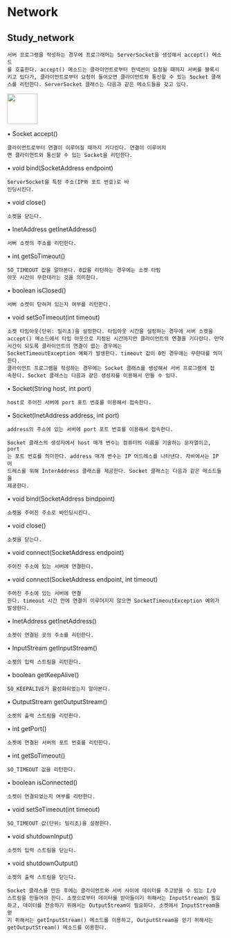 # Network

## Study_network
```
서버 프로그램을 작성하는 경우에 프로그래머는 ServerSocket을 생성해서 accept() 메소드
를 호출한다. accept() 메소드는 클라이언트로부터 컨넥션이 요청될 때까지 서버를 블록시
키고 있다가, 클라이언트로부터 요청이 들어오면 클라이언트와 통신할 수 있는 Socket 클래
스를 리턴한다. ServerSocket 클래스는 다음과 같은 메소드들을 갖고 있다.
```

<img src = "https://user-images.githubusercontent.com/65653053/108460753-a86bfe80-72bc-11eb-8aca-b80a664c40d6.png" width="70"></img>

▪ Socket accept()
```
클라이언트로부터 연결이 이루어질 때까지 기다린다. 연결이 이루어지
면 클라이언트와 통신할 수 있는 Socket을 리턴한다.
```
▪ void bind(SocketAddress endpoint) 
```
ServerSocket을 특정 주소(IP와 포트 번호)로 바
인딩시킨다.
```
▪ void close() 
```
소켓을 닫는다.
```
▪ InetAddress getInetAddress()
```
서버 소켓의 주소를 리턴한다.
```
▪ int getSoTimeout()
```
SO_TIMEOUT 값을 알아본다. 0값을 리턴하는 경우에는 소켓 타임
아웃 시간이 무한대라는 것을 의미한다.
```
▪ boolean isClosed() 
```
서버 소켓이 닫혀져 있는지 여부를 리턴한다.
```
▪ void setSoTimeout(int timeout) 
```
소켓 타임아웃(단위: 밀리초)을 설정한다. 타임아웃 시간을 설정하는 경우에 서버 소켓을 accept() 메소드에서 타입 아웃으로 지정된 시간까지만 클라이언트의 연결을 기다란다. 만약 시간이 되도록 클라이언트의 연결이 없는 경우에는
SocketTimeoutException 예외가 발생한다. timeout 값이 0인 경우에는 무한대를 의미한다.
클라이언트 프로그램을 작성하는 경우에는 Socket 클래스를 생성해서 서버 프로그램에 접
속한다. Socket 클래스는 다음과 같은 생성자를 이용해서 만들 수 있다.
```
▪ Socket(String host, int port)
```
host로 주어진 서버에 port 포트 번호를 이용해서 접속한다.
```
▪ Socket(InetAddress address, int port) 
```
address의 주소에 있는 서버에 port 포트 번호를 이용해서 접속한다.
```
```
Socket 클래스의 생성자에서 host 매개 변수는 컴퓨터의 이름을 기술하는 문자열이고, port
는 포트 번호를 의미한다. address 매개 변수는 IP 어드레스를 나타낸다. 자바에서는 IP 어
드레스를 위해 InterAddress 클래스를 제공한다. Socket 클래스는 다음과 같은 메소드들을
제공한다.
```
▪ void bind(SocketAddress bindpoint)
```
소켓을 주어진 주소로 바인딩시킨다.
```
▪ void close()
```
소켓을 닫는다.
```
▪ void connect(SocketAddress endpoint) 
```
주어진 주소에 있는 서버에 연결한다.
```
▪ void connect(SocketAddress endpoint, int timeout) 
```
주어진 주소에 있는 서버에 연결
한다. timeout 시간 안에 연결이 이루어지지 않으면 SocketTimeoutException 예외가 발생한다.
```
▪ InetAddress getInetAddress() 
```
소켓이 연결된 곳의 주소를 리턴한다.
```
▪ InputStream getInputStream() 
```
소켓의 입력 스트림을 리턴한다.
```
▪ boolean getKeepAlive() 
```
SO_KEEPALIVE가 활성화되었는지 알아본다.
```
▪ OutputStream getOutputStream() 
```
소켓의 출력 스트림을 리턴한다.
```
▪ int getPort()
```
소켓에 연결된 서버의 포트 번호를 리턴한다.
```
▪ int getSoTimeout() 
```
SO_TIMEOUT 값을 리턴한다.
```
▪ boolean isConnected() 
```
소켓이 연결되었는지 여부를 리턴한다.
```
▪ void setSoTimeout(int timeout) 
```
SO_TIMEOUT 값(단위: 밀리초)을 설정한다.
```
▪ void shutdownInput() 
```
소켓의 입력 스트림을 닫는다.
```
▪ void shutdownOutput() 
```
소켓의 출력 스트림을 닫는다.
```
```
Socket 클래스를 만든 후에는 클라이언트와 서버 사이에 데이터를 주고받을 수 있는 I/O
스트림을 만들어야 한다. 소켓으로부터 데이터를 받아들이기 위해서는 InputStream이 필요
하고, 데이터를 전송하기 위해서는 OutputStream이 필요하다. 소켓에서 InputStream을 얻
기 위해서는 getInputStream() 메소드를 이용하고, OutputStream을 얻기 위해서는
getOutputStream() 메소드를 이용한다.
```
